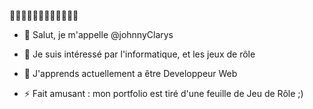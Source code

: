 👋🏻👋🏻👋🏻👋🏻👋🏻👋🏻

- 👋 Salut, je m'appelle @johnnyClarys
- 👀 Je suis intéressé par l'informatique, et les jeux de rôle
- 🌱 J'apprends actuellement a être Developpeur Web

- ⚡ Fait amusant : mon portfolio est tiré d'une feuille de Jeu de Rôle ;)

<!---
johnnyClarys/johnnyClarys est un référentiel ✨ spécial ✨ car son `README.md` (ce fichier) apparaît sur votre profil GitHub.
Vous pouvez cliquer sur le lien Aperçu pour jeter un œil à vos modifications.
--->

